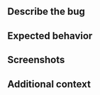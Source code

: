 ## Describe the bug
<!-- A clear and concise description of what the bug is. -->

## Expected behavior
<!-- A clear and concise description of what you expected to happen. -->

## Screenshots
<!-- If applicable, add screenshots to help explain your problem. -->

<!-- Remember to mark the area in the application thats impacted. -->

## Additional context
<!-- Add any other context about the problem here. -->
